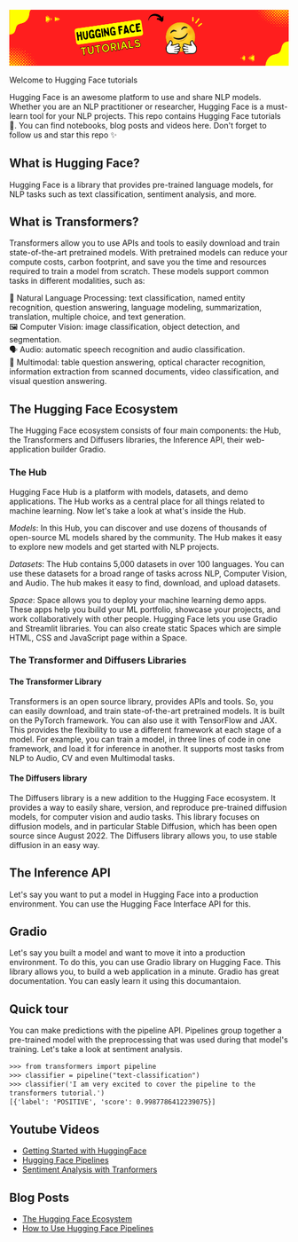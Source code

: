 <div align="center">

![](https://github.com/TirendazAcademy/Hugging-Face-Tutorials/blob/main/Images/Hugging-Face.png?raw=true)

</div>

Welcome to Hugging Face tutorials 

Hugging Face is an awesome platform to use and share NLP models. Whether you are an NLP practitioner or researcher, Hugging Face is a must-learn tool for your NLP projects. This repo contains Hugging Face tutorials 🤗. You can find notebooks, blog posts and videos here. Don't forget to follow us and star this repo ✨

## What is Hugging Face?

Hugging Face is a library that provides pre-trained language models, for NLP tasks such as text classification, sentiment analysis, and more. 

## What is Transformers?

Transformers allow you to use APIs and tools to easily download and train state-of-the-art pretrained models. With pretrained models can reduce your compute costs, carbon footprint, and save you the time and resources required to train a model from scratch. These models support common tasks in different modalities, such as:

📝 Natural Language Processing: text classification, named entity recognition, question answering, language modeling, summarization, translation, multiple choice, and text generation. <br>
🖼️ Computer Vision: image classification, object detection, and segmentation. <br>
🗣️ Audio: automatic speech recognition and audio classification. <br>
🐙 Multimodal: table question answering, optical character recognition, information extraction from scanned documents, video classification, and visual question answering. <br>

## The Hugging Face Ecosystem

The Hugging Face ecosystem consists of four main components: the Hub, the Transformers and Diffusers libraries, the Inference API, their web-application builder Gradio.

### The Hub

Hugging Face Hub is a platform with models, datasets, and demo applications. The Hub works as a central place for all things related to machine learning.  Now let's take a look at what's inside the Hub.

*Models*: In this Hub, you can discover and use dozens of thousands of open-source ML models shared by the community. The Hub makes it easy to explore new models and get started with NLP projects.

*Datasets*: The Hub contains 5,000 datasets in over 100 languages. You can use these datasets for a broad range of tasks across NLP, Computer Vision, and Audio. The hub makes it easy to find, download, and upload datasets.

*Space*: Space allows you to deploy your machine learning demo apps. These apps help you build your ML portfolio, showcase your projects, and work collaboratively with other people. Hugging Face lets you use Gradio and Streamlit libraries. You can also create static Spaces which are simple HTML, CSS and JavaScript page within a Space.

### The Transformer and Diffusers Libraries

#### The Transformer Library

Transformers is an open source library, provides APIs and tools. So, you can easily download, and train state-of-the-art pretrained models. It is built on the PyTorch framework. You can also use it with TensorFlow and JAX. This provides the flexibility to use a different framework at each stage of a model. For example, you can train a model, in three lines of code in one framework, and load it for inference in another. It supports most tasks from NLP to Audio, CV and even Multimodal tasks.

#### The Diffusers library

The Diffusers library is a new addition to the Hugging Face ecosystem.  It provides a way to easily share, version, and reproduce pre-trained diffusion models, for computer vision and audio tasks.  This library focuses on diffusion models, and in particular Stable Diffusion, which has been open source since August 2022.  The Diffusers library allows you, to use stable diffusion in an easy way.

## The Inference API

Let's say you want to put a model in Hugging Face into a production environment. You can use the Hugging Face Interface API for this. 

## Gradio

Let's say you built a model and want to move it into a production environment. To do this, you can use Gradio library on Hugging Face. This library allows you, to build a web application in a minute. Gradio has great documentation. You can easly learn it using this documantaion.

## Quick tour

You can make predictions with the pipeline API. Pipelines group together a pre-trained model with the preprocessing that was used during that model's training. Let's take a look at sentiment analysis.

```
>>> from transformers import pipeline
>>> classifier = pipeline("text-classification")
>>> classifier('I am very excited to cover the pipeline to the transformers tutorial.')
[{'label': 'POSITIVE', 'score': 0.9987786412239075}]
```

## Youtube Videos

- [Getting Started with HuggingFace](https://youtu.be/ir-_Ds_d8k4)
- [Hugging Face Pipelines](https://youtu.be/z-w4d7K010g)
- [Sentiment Analysis with Tranformers](https://youtu.be/OFed5PdDAJI)

## Blog Posts

- [The Hugging Face Ecosystem](https://medium.com/mlearning-ai/the-hugging-face-ecosystem-dab2adf49bea)
- [How to Use Hugging Face Pipelines](https://medium.com/towards-artificial-intelligence/hugging-face-pipelines-2cce20a8e5f0)
